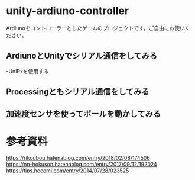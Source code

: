 # unity-ardiuno-controller
Ardiunoをコントローラーとしたゲームのプロジェクトです。ご自由にお使いください。

## ArdiunoとUnityでシリアル通信をしてみる
-UniRxを使用する
## Processingともシリアル通信をしてみる

## 加速度センサを使ってボールを動かしてみる

# 参考資料
https://rikoubou.hatenablog.com/entry/2018/02/08/174506  
https://nn-hokuson.hatenablog.com/entry/2017/09/12/192024  
https://tips.hecomi.com/entry/2014/07/28/023525  
